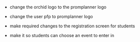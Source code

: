 - change the orchid logo to the promplanner logo

- change the user pfp to promplanner logo

- make required changes to the registration screen for students

- make it so students can choose an event to enter in
